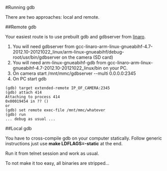 #Running gdb

There are two approaches: local and remote.

##Remote gdb

Your easiest route is to use prebuilt gdb and gdbserver from [linaro](https://launchpad.net/linaro-toolchain-binaries/trunk/2012.10/+download/gcc-linaro-arm-linux-gnueabihf-4.7-2012.10-20121022_linux.tar.bz2). 
  1. You will need gdbserver from gcc-linaro-arm-linux-gnueabihf-4.7-2012.10-20121022_linux/arm-linux-gnueabihf/debug-root/usr/bin/gdbserver on the camera (SD card)
  2. You will need arm-linux-gnueabihf-gdb from gcc-linaro-arm-linux-gnueabihf-4.7-2012.10-20121022_linux/bin on your PC.
  3. On camera start /mnt/mmc/gdbserver --multi 0.0.0.0:2345
  4. On PC start gdb 
  ```
  (gdb) target extended-remote IP_OF_CAMERA:2345
  (gdb) attach 414
  Attaching to process 414
  0x00019454 in ?? ()
  or
  (gdb) set remote exec-file /mnt/mmc/whatever
  (gdb) run
  ... debug as usual ...
  ```

##Local gdb

You have to cross-compile gdb on your computer statically. Follow generic instructions just use **make LDFLAGS=-static** at the end.

Run it from telnet session and work as usual.

To not make it too easy, all binaries are stripped...
